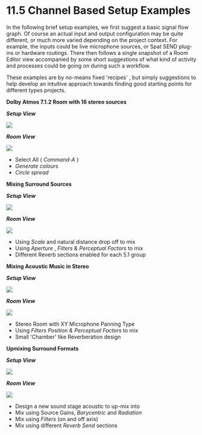 # 11.5 Channel Based Setup Examples

In the following brief setup examples, we first suggest a basic signal flow graph. Of
course an actual input and output configuration may be quite different, or much
more varied depending on the project context. For example, the inputs could be
live microphone sources, or Spat SEND plug-ins or hardware routings. There then
follows a single snapshot of a Room Editor view accompanied by some short suggestions of what kind of activity and processes could be going on during such a
workflow.

These examples are by no-means fixed 'recipes' , but simply suggestions to help
develop an intuitive approach towards finding good starting points for different
types projects.


**Dolby Atmos 7.1.2 Room with 16 stereo sources**

**_Setup View_**

![](include/SpatRevolution_UserGuide_-209.png)


**_Room View_**

![](include/SpatRevolution_UserGuide_-211.jpg)

- Select All ( _Command-A_ )
- _Generate colours_
- _Circle spread_


**Mixing Surround Sources**

**_Setup View_**

![](include/SpatRevolution_UserGuide_-213.jpg)


**_Room View_**

![](include/SpatRevolution_UserGuide_-215.jpg)

- Using _Scale_ and natural distance drop off to mix
- Using _Aperture_ , _Filters & Perceptual Factors_ to mix
- Different Reverb sections enabled for each 5.1 group


**Mixing Acoustic Music in Stereo**

**_Setup View_**

![](include/SpatRevolution_UserGuide_-217.jpg)


**_Room View_**

![](include/SpatRevolution_UserGuide_-219.jpg)

- Stereo Room with XY Microphone Panning Type
- Using _Filters Position & Perceptual Factors_ to mix
- Small 'Chamber' like Reverberation design


**Upmixing Surround Formats**

**_Setup View_**

![](include/SpatRevolution_UserGuide_-221.jpg)


**_Room View_**

![](include/SpatRevolution_UserGuide_-223.jpg)

- Design a new sound stage acoustic to up-mix into
- Mix using Source Gains, _Barycentric_ and _Radiation_
- Mix using _Filters_ (on and off axis)
- Mix using different _Reverb Send_ sections
